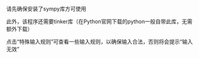 请先确保安装了sympy库方可使用

此外，该程序还需要tinker库（在Python官网下载的python一般自带此库，无需额外下载）

点击“特殊输入规则”可查看一些输入规则，以确保输入合法，否则将会提示“输入无效”
